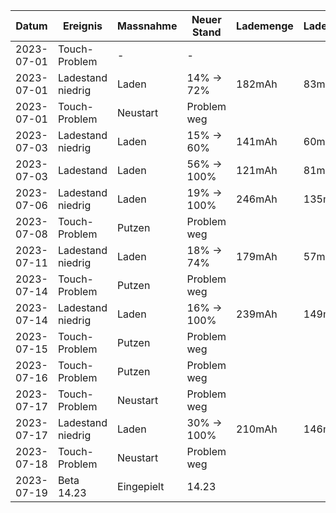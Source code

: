 Datum     |Ereignis         |Massnahme |Neuer Stand|Lademenge|Ladedauer|Anschluss |
----------|-----------------|----------|-----------|---------|---------|----------|
2023-07-01|Touch-Problem    |-         |-          |         |         |          |
2023-07-01|Ladestand niedrig|Laden     |14% ->  72%|182mAh   | 83min   |PC - USB-A|
2023-07-01|Touch-Problem    |Neustart  |Problem weg|         |         |          |
2023-07-03|Ladestand niedrig|Laden     |15% ->  60%|141mAh   | 60min   |PC - USB-A|
2023-07-03|Ladestand        |Laden     |56% -> 100%|121mAh   | 81min   |PC - USB-A|
2023-07-06|Ladestand niedrig|Laden     |19% -> 100%|246mAh   |135min   |PC - USB-A|
2023-07-08|Touch-Problem    |Putzen    |Problem weg|         |         |          |
2023-07-11|Ladestand niedrig|Laden     |18% ->  74%|179mAh   | 57min   |PC - USB-A|
2023-07-14|Touch-Problem    |Putzen    |Problem weg|         |         |          |
2023-07-14|Ladestand niedrig|Laden     |16% -> 100%|239mAh   |149min   |PC - USB-A|
2023-07-15|Touch-Problem    |Putzen    |Problem weg|         |         |          |
2023-07-16|Touch-Problem    |Putzen    |Problem weg|         |         |          |
2023-07-17|Touch-Problem    |Neustart  |Problem weg|         |         |          |
2023-07-17|Ladestand niedrig|Laden     |30% -> 100%|210mAh   |146min   |PC - USB-A|
2023-07-18|Touch-Problem    |Neustart  |Problem weg|         |         |          |
2023-07-19|Beta 14.23       |Eingepielt|14.23      |         |         |          |
